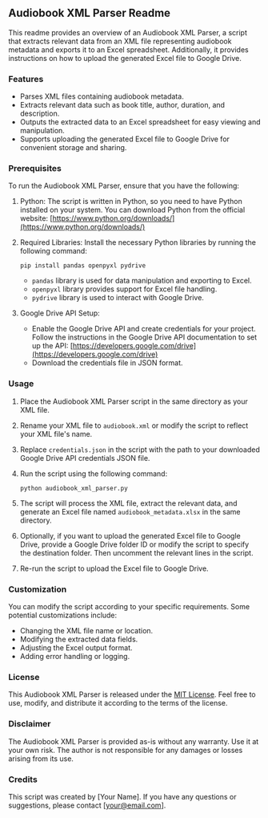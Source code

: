 ## Audiobook XML Parser Readme

This readme provides an overview of an Audiobook XML Parser, a script that extracts relevant data from an XML file representing audiobook metadata and exports it to an Excel spreadsheet. Additionally, it provides instructions on how to upload the generated Excel file to Google Drive.

### Features

- Parses XML files containing audiobook metadata.
- Extracts relevant data such as book title, author, duration, and description.
- Outputs the extracted data to an Excel spreadsheet for easy viewing and manipulation.
- Supports uploading the generated Excel file to Google Drive for convenient storage and sharing.

### Prerequisites

To run the Audiobook XML Parser, ensure that you have the following:

1. Python: The script is written in Python, so you need to have Python installed on your system. You can download Python from the official website: [https://www.python.org/downloads/](https://www.python.org/downloads/)

2. Required Libraries: Install the necessary Python libraries by running the following command:

   ```
   pip install pandas openpyxl pydrive
   ```

   - `pandas` library is used for data manipulation and exporting to Excel.
   - `openpyxl` library provides support for Excel file handling.
   - `pydrive` library is used to interact with Google Drive.

3. Google Drive API Setup:
   - Enable the Google Drive API and create credentials for your project. Follow the instructions in the Google Drive API documentation to set up the API: [https://developers.google.com/drive](https://developers.google.com/drive)
   - Download the credentials file in JSON format.

### Usage

1. Place the Audiobook XML Parser script in the same directory as your XML file.

2. Rename your XML file to `audiobook.xml` or modify the script to reflect your XML file's name.

3. Replace `credentials.json` in the script with the path to your downloaded Google Drive API credentials JSON file.

4. Run the script using the following command:

   ```
   python audiobook_xml_parser.py
   ```

5. The script will process the XML file, extract the relevant data, and generate an Excel file named `audiobook_metadata.xlsx` in the same directory.

6. Optionally, if you want to upload the generated Excel file to Google Drive, provide a Google Drive folder ID or modify the script to specify the destination folder. Then uncomment the relevant lines in the script.

7. Re-run the script to upload the Excel file to Google Drive.

### Customization

You can modify the script according to your specific requirements. Some potential customizations include:

- Changing the XML file name or location.
- Modifying the extracted data fields.
- Adjusting the Excel output format.
- Adding error handling or logging.

### License

This Audiobook XML Parser is released under the [MIT License](https://opensource.org/licenses/MIT). Feel free to use, modify, and distribute it according to the terms of the license.

### Disclaimer

The Audiobook XML Parser is provided as-is without any warranty. Use it at your own risk. The author is not responsible for any damages or losses arising from its use.

### Credits

This script was created by [Your Name]. If you have any questions or suggestions, please contact [your@email.com].
